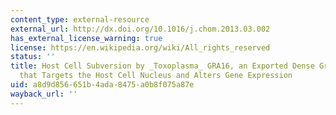 ```yaml
---
content_type: external-resource
external_url: http://dx.doi.org/10.1016/j.chom.2013.03.002
has_external_license_warning: true
license: https://en.wikipedia.org/wiki/All_rights_reserved
status: ''
title: Host Cell Subversion by _Toxoplasma_ GRA16, an Exported Dense Granule Protein
  that Targets the Host Cell Nucleus and Alters Gene Expression
uid: a8d9d856-651b-4ada-8475-a0b8f075a87e
wayback_url: ''
---
```

